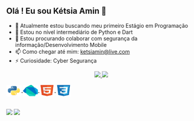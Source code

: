 ## Olá ! Eu sou Kétsia Amin 👋

- 🔭 Atualmente estou buscando meu primeiro Estágio em Programação
- 🌱 Estou no nível intermediário de Python e Dart
- 👯 Estou procurando colaborar com segurança da informação/Desenvolvimento Mobile
- 📫 Como chegar até mim: ketsiamin@live.com
- ⚡ Curiosidade: Cyber Segurança

<div align="center">
  <a href="https://github.com/ketsiamin">
  <img height="180em" src="https://github-readme-stats.vercel.app/api?username=ketsiamin&show_icons=true&theme=highcontrast&include_all_commits=true&count_private=true"/>
  <img height="180em" src="https://github-readme-stats.vercel.app/api/top-langs/?username=ketsiamin&layout=compact&langs_count=7&theme=highcontrast"/>
</div>
<div style="display: inline_block"><br>
    <img align="center" alt="Rafa-Python" height="30" width="40" src="https://raw.githubusercontent.com/devicons/devicon/master/icons/python/python-original.svg">
  <img align="center" alt="Rafa-Js" height="30" width="40"src="https://github.com/devicons/devicon/blob/1119b9f84c0290e0f0b38982099a2bd027a48bf1/icons/dart/dart-original.svg">
  <img align="center" alt="Rafa-HTML" height="30" width="40" src="https://raw.githubusercontent.com/devicons/devicon/master/icons/html5/html5-original.svg">
  <img align="center" alt="Rafa-CSS" height="30" width="40" src="https://raw.githubusercontent.com/devicons/devicon/master/icons/css3/css3-original.svg">
  <br/>
  <br/>
  <br/>
  <div>  
  <a href = "ketsiamin@live.com"><img src="https://img.shields.io/badge/-Gmail-%23333?style=for-the-badge&logo=gmail&logoColor=white" target="_blank"></a>
  <a href="https://www.linkedin.com/in/ketsia-amin" target="_blank"><img src="https://img.shields.io/badge/-LinkedIn-%230077B5?style=for-the-badge&logo=linkedin&logoColor=white" target="_blank"></a> 
</div>
